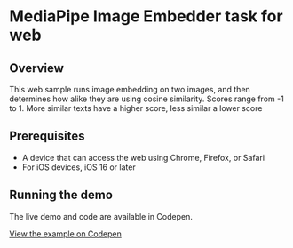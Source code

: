 # MediaPipe Image Embedder task for web

## Overview

This web sample runs image embedding on two images, and then determines how alike they are using cosine similarity. Scores range from -1 to 1. More similar texts have a higher score, less similar a lower score

## Prerequisites

* A device that can access the web using Chrome, Firefox, or Safari
* For iOS devices, iOS 16 or later

## Running the demo

The live demo and code are available in Codepen.

[View the example on Codepen](https://codepen.io/mediapipe-preview/pen/yLqxbaZ)
